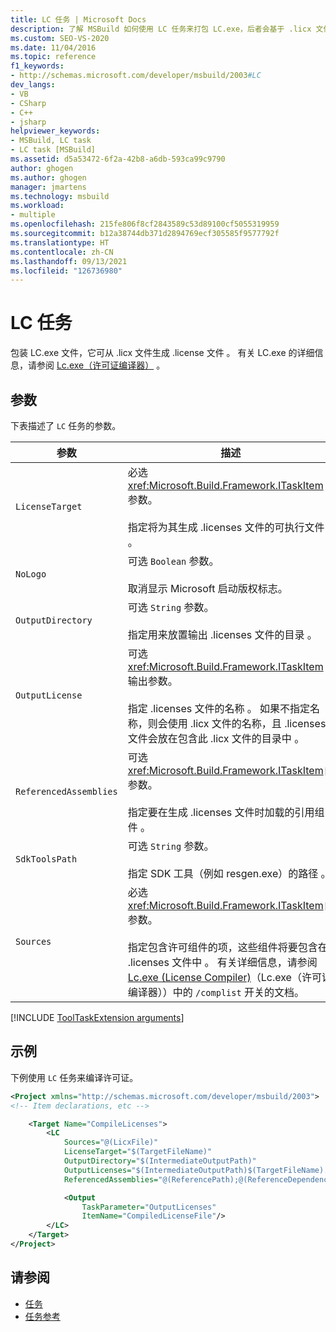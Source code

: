 ```yaml
---
title: LC 任务 | Microsoft Docs
description: 了解 MSBuild 如何使用 LC 任务来打包 LC.exe，后者会基于 .licx 文件生成一个 .license 文件。
ms.custom: SEO-VS-2020
ms.date: 11/04/2016
ms.topic: reference
f1_keywords:
- http://schemas.microsoft.com/developer/msbuild/2003#LC
dev_langs:
- VB
- CSharp
- C++
- jsharp
helpviewer_keywords:
- MSBuild, LC task
- LC task [MSBuild]
ms.assetid: d5a53472-6f2a-42b8-a6db-593ca99c9790
author: ghogen
ms.author: ghogen
manager: jmartens
ms.technology: msbuild
ms.workload:
- multiple
ms.openlocfilehash: 215fe806f8cf2843589c53d89100cf5055319959
ms.sourcegitcommit: b12a38744db371d2894769ecf305585f9577792f
ms.translationtype: HT
ms.contentlocale: zh-CN
ms.lasthandoff: 09/13/2021
ms.locfileid: "126736980"
---
```

# <a name="lc-task"></a>LC 任务

包装 LC.exe 文件，它可从 .licx 文件生成 .license 文件    。 有关 LC.exe 的详细信息，请参阅 [Lc.exe（许可证编译器）](/dotnet/framework/tools/lc-exe-license-compiler)  。

## <a name="parameters"></a>参数

下表描述了 `LC` 任务的参数。

|参数|描述|
|---------------|-----------------|
|`LicenseTarget`|必选 <xref:Microsoft.Build.Framework.ITaskItem> 参数。<br /><br /> 指定将为其生成 .licenses 文件的可执行文件  。|
|`NoLogo`|可选 `Boolean` 参数。<br /><br /> 取消显示 Microsoft 启动版权标志。|
|`OutputDirectory`|可选 `String` 参数。<br /><br /> 指定用来放置输出 .licenses 文件的目录  。|
|`OutputLicense`|可选 <xref:Microsoft.Build.Framework.ITaskItem> 输出参数。<br /><br /> 指定 .licenses 文件的名称  。 如果不指定名称，则会使用 .licx 文件的名称，且 .licenses 文件会放在包含此 .licx 文件的目录中    。|
|`ReferencedAssemblies`|可选 <xref:Microsoft.Build.Framework.ITaskItem>`[]` 参数。<br /><br /> 指定要在生成 .licenses 文件时加载的引用组件  。|
|`SdkToolsPath`|可选 `String` 参数。<br /><br /> 指定 SDK 工具（例如 resgen.exe）的路径  。|
|`Sources`|必选 <xref:Microsoft.Build.Framework.ITaskItem>`[]` 参数。<br /><br /> 指定包含许可组件的项，这些组件将要包含在 .licenses 文件中  。 有关详细信息，请参阅 [Lc.exe (License Compiler)](/dotnet/framework/tools/lc-exe-license-compiler)（Lc.exe（许可证编译器））中的 `/complist` 开关的文档。|

[!INCLUDE [ToolTaskExtension arguments](includes/tooltaskextension-base-params.md)]

## <a name="example"></a>示例

下例使用 `LC` 任务来编译许可证。

```xml
<Project xmlns="http://schemas.microsoft.com/developer/msbuild/2003">
<!-- Item declarations, etc -->

    <Target Name="CompileLicenses">
        <LC
            Sources="@(LicxFile)"
            LicenseTarget="$(TargetFileName)"
            OutputDirectory="$(IntermediateOutputPath)"
            OutputLicenses="$(IntermediateOutputPath)$(TargetFileName).licenses"
            ReferencedAssemblies="@(ReferencePath);@(ReferenceDependencyPaths)">

            <Output
                TaskParameter="OutputLicenses"
                ItemName="CompiledLicenseFile"/>
        </LC>
    </Target>
</Project>
```

## <a name="see-also"></a>请参阅

- [任务](../msbuild/msbuild-tasks.md)
- [任务参考](../msbuild/msbuild-task-reference.md)
